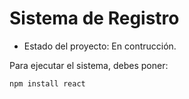 <h1>Sistema de Registro</h1>

- Estado del proyecto: En contrucción.

Para ejecutar el sistema, debes poner:

```npm install react```
